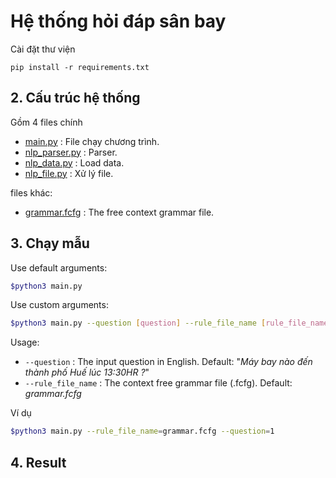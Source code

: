 # Hệ thống hỏi đáp sân bay

Cài đặt thư viện

```
pip install -r requirements.txt
```

## 2. Cấu trúc hệ thống

Gồm 4 files chính

-   [main.py](main.py) : File chạy chương trình.
-   [nlp_parser.py](nlp_parser.py) : Parser.
-   [nlp_data.py](nlp_data.py) : Load data.
-   [nlp_file.py](nlp_file.py) : Xử lý file.

files khác:

-   [grammar.fcfg](grammar.fcfg) : The free context grammar file.

## 3. Chạy mẫu

Use default arguments:

```sh
$python3 main.py
```

Use custom arguments:

```sh
$python3 main.py --question [question] --rule_file_name [rule_file_name]
```

Usage:

-   `--question` : The input question in English. Default: "_Máy bay nào đến thành phố Huế lúc 13:30HR ?_"
-   `--rule_file_name` : The context free grammar file (.fcfg). Default: _grammar.fcfg_

Ví dụ

```sh
$python3 main.py --rule_file_name=grammar.fcfg --question=1
```

## 4. Result
